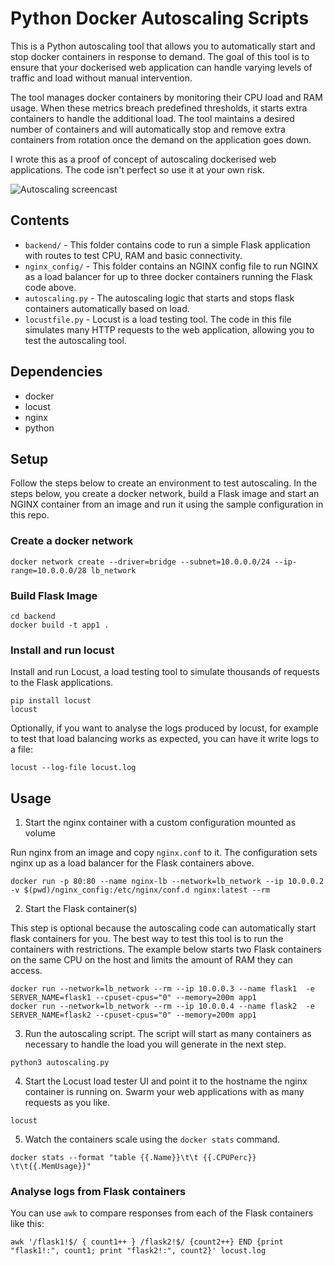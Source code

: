 # Python Docker Autoscaling Scripts

This is a Python autoscaling tool that allows you to automatically start and stop docker containers in response to demand. The goal of this tool is to ensure that your dockerised web application can handle varying levels of traffic and load without manual intervention. 

The tool manages docker containers by monitoring their CPU load and RAM usage. When these metrics breach predefined thresholds, it starts extra containers to handle the additional load. The tool maintains a desired number of containers and will automatically stop and remove extra containers from rotation once the demand on the application goes down.

I wrote this as a proof of concept of autoscaling dockerised web applications. The code isn't perfect so use it at your own risk.


![Autoscaling screencast](autoscaling.gif)

## Contents

- `backend/` - This folder contains code to run a simple Flask application with routes to test CPU, RAM and basic connectivity.
- `nginx_config/` - This folder contains an NGINX config file to run NGINX as a load balancer for up to three docker containers running the Flask code above.
- `autoscaling.py` - The autoscaling logic that starts and stops flask containers automatically based on load.
- `locustfile.py` - Locust is a load testing tool. The code in this file simulates many HTTP requests to the web application, allowing you to test the autoscaling tool.

## Dependencies
- docker
- locust
- nginx
- python

## Setup

Follow the steps below to create an environment to test autoscaling. In the steps below, you create a docker network, build a Flask image and start an NGINX container from an image and run it using the sample configuration in this repo.

### Create a docker network
```shell
docker network create --driver=bridge --subnet=10.0.0.0/24 --ip-range=10.0.0.0/28 lb_network
```

### Build Flask Image

```shell
cd backend
docker build -t app1 .
```

### Install and run locust

Install and run Locust, a load testing tool to simulate thousands of requests to the Flask applications.

```shell
pip install locust
locust
```

Optionally, if you want to analyse the logs produced by locust, for example to test that load balancing works as expected, you can have it write logs to a file:

```shell
locust --log-file locust.log
```

## Usage

1. Start the nginx container with a custom configuration mounted as volume

Run nginx from an image and copy `nginx.conf` to it. The configuration sets nginx up as a load balancer for the Flask containers above.

```shell
docker run -p 80:80 --name nginx-lb --network=lb_network --ip 10.0.0.2 -v $(pwd)/nginx_config:/etc/nginx/conf.d nginx:latest --rm
```

2. Start the Flask container(s)

 This step is optional because the autoscaling code can automatically start flask containers for you. The best way to test this tool is to run the containers with restrictions. The example below starts two Flask containers on the same CPU on the host and limits the amount of RAM they can access.

```shell
docker run --network=lb_network --rm --ip 10.0.0.3 --name flask1  -e SERVER_NAME=flask1 --cpuset-cpus="0" --memory=200m app1
docker run --network=lb_network --rm --ip 10.0.0.4 --name flask2  -e SERVER_NAME=flask2 --cpuset-cpus="0" --memory=200m app1
```

3. Run the autoscaling script. The script will start as many containers as necessary to handle the load you will generate in the next step.

```shell
python3 autoscaling.py
```

4.  Start the Locust load tester UI and point it to the hostname the nginx container is running on. Swarm your web applications with as many requests as you like.

```shell
locust
```

5. Watch the containers scale using the `docker stats` command.

```shell
docker stats --format "table {{.Name}}\t\t {{.CPUPerc}} \t\t{{.MemUsage}}"
```


### Analyse logs from Flask containers


You can use `awk` to compare responses from each of the Flask containers like this:

```shell
awk '/flask1!$/ { count1++ } /flask2!$/ {count2++} END {print "flask1!:", count1; print "flask2!:", count2}' locust.log
```